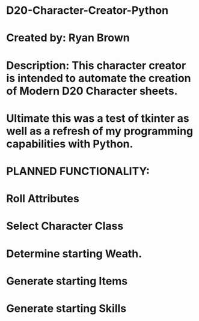 # D20-Character-Creator-Python

# Created by: Ryan Brown
# Description: This character creator is intended to automate the creation of Modern D20 Character sheets.
# Ultimate this was a test of tkinter as well as a refresh of my programming capabilities with Python.
# 
# PLANNED FUNCTIONALITY:
# Roll Attributes
# Select Character Class
# Determine starting Weath.
# Generate starting Items
# Generate starting Skills
